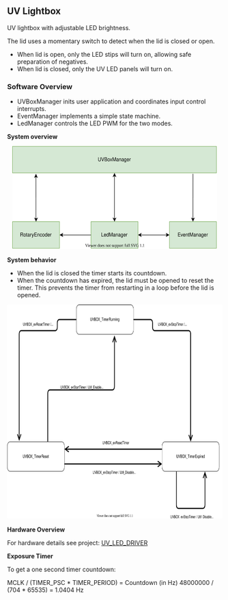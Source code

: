 ## UV Lightbox

UV lightbox with adjustable LED brightness.

The lid uses a momentary switch to detect when the lid is closed or open.
- When lid is open, only the LED stips will turn on, allowing safe preparation of negatives.
- When lid is closed, only the UV LED panels will turn on.

### Software Overview

- UVBoxManager inits user application and coordinates input control interrupts.
- EventManager implements a simple state machine.
- LedManager controls the LED PWM for the two modes.

__System overview__

<p>
<center>
<img src="readme_diagrams/UvLighBox_Dependencies.svg" height="240" width="480">
</center>
</p>

__System behavior__

- When the lid is closed the timer starts its countdown.
- When the countdown has expired, the lid must be opened to reset the timer. This prevents the timer from restarting in a loop before the lid is opened.


<p>
<center>
<img src="readme_diagrams/UV_LED_DRIVER_SW_STM32L051_Statechart.svg" height="500" width="1000">
</center>
</p>

__Hardware Overview__

For hardware details see project: [UV_LED_DRIVER](https://github.com/cracked-machine/UV_LED_Driver/tree/master/UV_LED_Driver_Modular)

__Exposure Timer__

To get a one second timer countdown:

MCLK / (TIMER_PSC * TIMER_PERIOD) = Countdown (in Hz)
48000000 / (704 * 65535) = 1.0404 Hz
